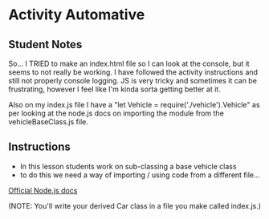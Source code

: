 # Activity Automative

## Student Notes
So... I TRIED to make an index.html file so I can look at the console, but it seems to not really be working. I have followed the activity instructions and still not properly console logging. JS is very tricky and sometimes it can be frustrating, however I feel like I'm kinda sorta getting better at it.

Also on my index.js file I have a "let Vehicle = require('./vehicle').Vehicle" as per looking at the node.js docs on importing the module from the vehicleBaseClass.js file.

## Instructions
- In this lesson students work on sub-classing a base vehicle class
- to do this we need a way of importing / using code from a different file...

[Official Node.js docs](https://nodejs.org/docs/v0.4.2/api/modules.html#all_Together...)

(NOTE: You'll write your derived Car class in a file you make called index.js.)
